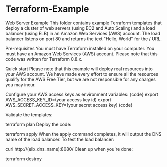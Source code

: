 # Terraform-Example

Web Server Example
This folder contains example Terraform templates that deploy a cluster of web servers (using EC2 and Auto Scaling) and a load balancer (using ELB) in an Amazon Web Services (AWS) account. The load balancer listens on port 80 and returns the text "Hello, World" for the / URL.

Pre-requisites
You must have Terraform installed on your computer.
You must have an Amazon Web Services (AWS) account.
Please note that this code was written for Terraform 0.8.x.

Quick start
Please note that this example will deploy real resources into your AWS account. We have made every effort to ensure all the resources qualify for the AWS Free Tier, but we are not responsible for any charges you may incur.

Configure your AWS access keys as environment variables:
{code}
export AWS_ACCESS_KEY_ID=(your access key id)
export AWS_SECRET_ACCESS_KEY=(your secret access key)
(code}

Validate the templates:

terraform plan
Deploy the code:

terraform apply
When the apply command completes, it will output the DNS name of the load balancer. To test the load balancer:

curl http://(elb_dns_name):8080/
Clean up when you're done:

terraform destroy
